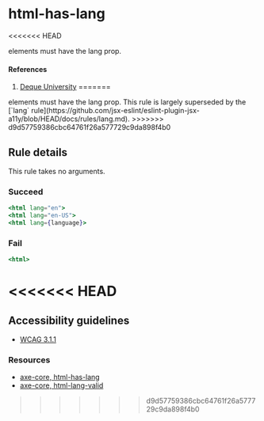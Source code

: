 # html-has-lang

<<<<<<< HEAD
<html> elements must have the lang prop.

#### References
1. [Deque University](https://dequeuniversity.com/rules/axe/1.1/html-lang)
=======
<html> elements must have the lang prop. This rule is largely superseded by the [`lang` rule](https://github.com/jsx-eslint/eslint-plugin-jsx-a11y/blob/HEAD/docs/rules/lang.md).
>>>>>>> d9d57759386cbc64761f26a577729c9da898f4b0

## Rule details

This rule takes no arguments.

### Succeed
```jsx
<html lang="en">
<html lang="en-US">
<html lang={language}>
```

### Fail

```jsx
<html>
```
<<<<<<< HEAD
=======

## Accessibility guidelines
- [WCAG 3.1.1](https://www.w3.org/WAI/WCAG21/Understanding/language-of-page)

### Resources
- [axe-core, html-has-lang](https://dequeuniversity.com/rules/axe/3.2/html-has-lang)
- [axe-core, html-lang-valid](https://dequeuniversity.com/rules/axe/3.2/html-lang-valid)
>>>>>>> d9d57759386cbc64761f26a577729c9da898f4b0
